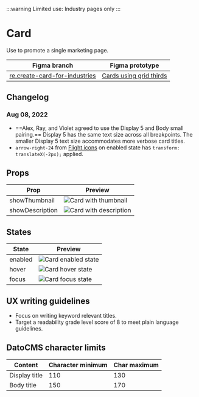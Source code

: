 :::warning
Limited use: Industry pages only
:::

# Card

Use to promote a single marketing page.

| Figma branch                                                                                                                                    | Figma prototype                                                                                                                                                                                                                                 |
| ----------------------------------------------------------------------------------------------------------------------------------------------- | ----------------------------------------------------------------------------------------------------------------------------------------------------------------------------------------------------------------------------------------------- |
| [re.create-card-for-industries](https://www.figma.com/file/7cYgDM618stjYUHDqAfRec/branch/cnccdXcFE9nZ0jW4tO9JLP/Components?node-id=1177%3A4800) | [Cards using grid thirds](https://www.figma.com/proto/7cYgDM618stjYUHDqAfRec/branch/cnccdXcFE9nZ0jW4tO9JLP/Components?page-id=1177%3A4800&node-id=2275%3A11254&viewport=1130%2C532%2C0.29&scaling=min-zoom&starting-point-node-id=2275%3A11254) |

## Changelog

### Aug 08, 2022

- ==Alex, Ray, and Violet agreed to use the Display 5 and Body small pairing.== Display 5 has the same text size across all breakpoints. The smaller Display 5 text size accommodates more verbose card titles.
- `arrow-right-24` from [Flight icons](https://flight-hashicorp.vercel.app) on enabled state has `transform: translateX(-2px);` applied.

## Props

| Prop            | Preview                                                                                                                         |
| --------------- | ------------------------------------------------------------------------------------------------------------------------------- |
| showThumbnail   | ![Card with thumbnail](https://res.cloudinary.com/wpl-docs/image/upload/w_213/v1659994739/images/Card-thumbnail_qgb5wn.png)     |
| showDescription | ![Card with description](https://res.cloudinary.com/wpl-docs/image/upload/w_213/v1659994739/images/Card-description_ll6epx.png) |

## States

| State   | Preview                                                                                                                  |
| ------- | ------------------------------------------------------------------------------------------------------------------------ |
| enabled | ![Card enabled state](https://res.cloudinary.com/wpl-docs/image/upload/w_213/v1659994739/images/Card-enabled_rxhhxy.png) |
| hover   | ![Card hover state](https://res.cloudinary.com/wpl-docs/image/upload/w_213/v1659994739/images/Card-hover_q0uqru.png)     |
| focus   | ![Card focus state](https://res.cloudinary.com/wpl-docs/image/upload/w_213/v1659994739/images/Card-focus_jwzvdb.png)     |

## UX writing guidelines

- Focus on writing keyword relevant titles.
- Target a readability grade level score of 8 to meet plain language guidelines.

## DatoCMS character limits

| Content       | Character minimum | Char maximum |
| ------------- | ----------------- | ------------ |
| Display title | 110               | 130          |
| Body title    | 150               | 170          |